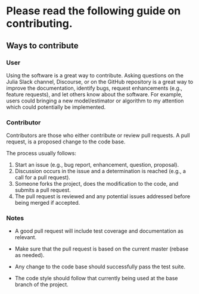 # Please read the following guide on contributing.

## Ways to contribute

### User

Using the software is a great way to contribute. Asking questions on the Julia Slack channel, Discourse, or on the GitHub repository is a great way to improve the documentation, identify bugs, request enhancements (e.g., feature requests), and let others know about the software. For example, users could bringing a new model/estimator or algorithm to my attention which could potentially be implemented.

### Contributor

Contributors are those who either contribute or review pull requests. A pull request, is a proposed change to the code base.

The process usually follows:

1. Start an issue (e.g., bug report, enhancement, question, proposal).
2. Discussion occurs in the issue and a determination is reached (e.g., a call for a pull request).
3. Someone forks the project, does the modification to the code, and submits a pull request.
4. The pull request is reviewed and any potential issues addressed before being merged if accepted.

### Notes

- A good pull request will include test coverage and documentation as relevant.

- Make sure that the pull request is based on the current master (rebase as needed).

- Any change to the code base should successfully pass the test suite.

- The code style should follow that currently being used at the base branch of the project.